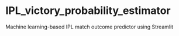 # IPL_victory_probability_estimator
 Machine learning-based IPL match outcome predictor using Streamlit
